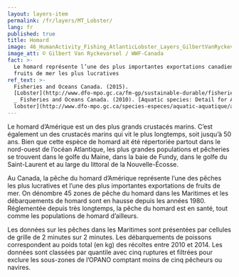 ```yaml
---
layout: layers-item
permalink: /fr/layers/MT_Lobster/
lang: fr
published: true
title: Homard
image: 46_HumanActivity_Fishing_AtlanticLobster_Layers_GilbertVanRyckevorsel.jpg
image_att: © Gilbert Van Ryckevorsel / WWF-Canada
fact: >-
  Le homard représente l’une des plus importantes exportations canadiennes de
  fruits de mer les plus lucratives
ref_text: >-
  Fisheries and Oceans Canada. (2015).
  [Lobster](http://www.dfo-mpo.gc.ca/fm-gp/sustainable-durable/fisheries-peches/lobster-homard-eng.htm)
  _ Fisheries and Oceans Canada. (2010). [Aquatic species: Detail for American
  lobster](http://www.dfo-mpo.gc.ca/species-especes/aquatic-aquatique/american-lobster-homard-eng.htm)
---
```

Le homard d’Amérique est un des plus grands crustacés marins. C’est également un des crustacés marins qui vit le plus longtemps, soit jusqu’à 50 ans. Bien que cette espèce de homard ait été répertoriée partout dans le nord-ouest de l’océan Atlantique, les plus grandes populations et pêcheries se trouvent dans le golfe du Maine, dans la baie de Fundy, dans le golfe du Saint-Laurent et au large du littoral de la Nouvelle-Écosse.

Au Canada, la pêche du homard d’Amérique représente l’une des pêches les plus lucratives et l’une des plus importantes exportations de fruits de mer. On dénombre 45 zones de pêche du homard dans les Maritimes et les débarquements de homard sont en hausse depuis les années 1980. Réglementée depuis très longtemps, la pêche du homard est en santé, tout comme les populations de homard d’ailleurs.

Les données sur les pêches dans les Maritimes sont présentées par cellules de grille de 2 minutes sur 2 minutes. Les débarquements de poissons correspondent au poids total (en kg) des récoltes entre 2010 et 2014. Les données sont classées par quantile avec cinq ruptures et filtrées pour exclure les sous-zones de l’OPANO comptant moins de cinq pêcheurs ou navires.

